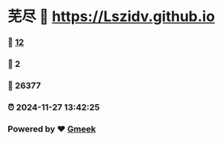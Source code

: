 # 芜尽 :link: https://Lszidv.github.io 
### :page_facing_up: [12](https://Lszidv.github.io/tag.html) 
### :speech_balloon: 2 
### :hibiscus: 26377 
### :alarm_clock: 2024-11-27 13:42:25 
### Powered by :heart: [Gmeek](https://github.com/Meekdai/Gmeek)
